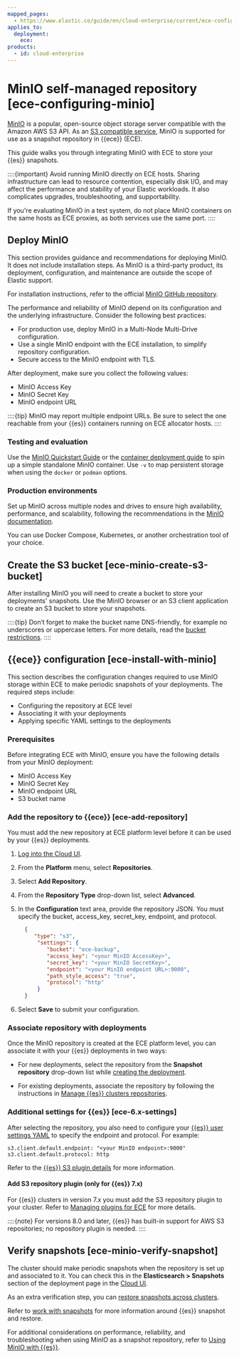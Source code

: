 ```yaml
---
mapped_pages:
  - https://www.elastic.co/guide/en/cloud-enterprise/current/ece-configuring-minio.html
applies_to:
  deployment:
    ece:
products:
  - id: cloud-enterprise
---
```


# MinIO self-managed repository [ece-configuring-minio]

[MinIO](https://github.com/minio/minio) is a popular, open-source object storage server compatible with the Amazon AWS S3 API. As an [S3 compatible service](/deploy-manage/tools/snapshot-and-restore/s3-repository.md#repository-s3-compatible-services), MinIO is supported for use as a snapshot repository in {{ece}} (ECE).

This guide walks you through integrating MinIO with ECE to store your {{es}} snapshots.

::::{important}
Avoid running MinIO directly on ECE hosts. Sharing infrastructure can lead to resource contention, especially disk I/O, and may affect the performance and stability of your Elastic workloads. It also complicates upgrades, troubleshooting, and supportability.

If you're evaluating MinIO in a test system, do not place MinIO containers on the same hosts as ECE proxies, as both services use the same port.
::::

## Deploy MinIO

This section provides guidance and recommendations for deploying MinIO. It does not include installation steps. As MinIO is a third-party product, its deployment, configuration, and maintenance are outside the scope of Elastic support.

For installation instructions, refer to the official [MinIO GitHub repository](https://github.com/minio/minio).

The performance and reliability of MinIO depend on its configuration and the underlying infrastructure. Consider the following best practices:

* For production use, deploy MinIO in a Multi-Node Multi-Drive configuration.
* Use a single MinIO endpoint with the ECE installation, to simplify repository configuration.
* Secure access to the MinIO endpoint with TLS.

After deployment, make sure you collect the following values:

* MinIO Access Key
* MinIO Secret Key
* MinIO endpoint URL

::::{tip}
MinIO may report multiple endpoint URLs. Be sure to select the one reachable from your {{es}} containers running on ECE allocator hosts.
::::

### Testing and evaluation

Use the [MinIO Quickstart Guide](https://charts.min.io/) or the [container deployment guide](https://docs.min.io/enterprise/aistor-object-store/installation/container/install/#deploy-minio-container) to spin up a simple standalone MinIO container. Use `-v` to map persistent storage when using the `docker` or `podman` options.

### Production environments

Set up MinIO across multiple nodes and drives to ensure high availability, performance, and scalability, following the recommendations in the [MinIO documentation](https://github.com/minio/docs).

You can use Docker Compose, Kubernetes, or another orchestration tool of your choice.

## Create the S3 bucket [ece-minio-create-s3-bucket]

After installing MinIO you will need to create a bucket to store your deployments' snapshots. Use the MinIO browser or an S3 client application to create an S3 bucket to store your snapshots.

::::{tip}
Don’t forget to make the bucket name DNS-friendly, for example no underscores or uppercase letters. For more details, read the [bucket restrictions](https://docs.aws.amazon.com/AmazonS3/latest/dev/BucketRestrictions.html).
::::

## {{ece}} configuration [ece-install-with-minio]

This section describes the configuration changes required to use MinIO storage within ECE to make periodic snapshots of your deployments. The required steps include:

* Configuring the repository at ECE level
* Associating it with your deployments
* Applying specific YAML settings to the deployments

### Prerequisites

Before integrating ECE with MinIO, ensure you have the following details from your MinIO deployment:

* MinIO Access Key
* MinIO Secret Key
* MinIO endpoint URL
* S3 bucket name

### Add the repository to {{ece}} [ece-add-repository]

You must add the new repository at ECE platform level before it can be used by your {{es}} deployments.

1. [Log into the Cloud UI](../../deploy/cloud-enterprise/log-into-cloud-ui.md).
2. From the **Platform** menu, select **Repositories**.
3. Select **Add Repository**.
4. From the **Repository Type** drop-down list, select **Advanced**.
5. In the **Configuration** text area, provide the repository JSON. You must specify the bucket, access_key, secret_key, endpoint, and protocol.

    ```json
      {
         "type": "s3",
          "settings": {
             "bucket": "ece-backup",
             "access_key": "<your MinIO AccessKey>",
             "secret_key": "<your MinIO SecretKey>",
             "endpoint": "<your MinIO endpoint URL>:9000",
             "path_style_access": "true",
             "protocol": "http"
          }
      }
    ```

6. Select **Save** to submit your configuration.

### Associate repository with deployments

Once the MinIO repository is created at the ECE platform level, you can associate it with your {{es}} deployments in two ways:

* For new deployments, select the repository from the **Snapshot repository** drop-down list while [creating the deployment](/deploy-manage/deploy/cloud-enterprise/create-deployment.md).

* For existing deployments, associate the repository by following the instructions in [Manage {{es}} clusters repositories](/deploy-manage/tools/snapshot-and-restore/cloud-enterprise.md#ece-manage-repositories-clusters).

### Additional settings for {{es}} [ece-6.x-settings]

After selecting the repository, you also need to configure your [{{es}} user settings YAML](/deploy-manage/deploy/cloud-enterprise/edit-stack-settings-elasticsearch.md) to specify the endpoint and protocol. For example:

```
s3.client.default.endpoint: "<your MinIO endpoint>:9000"
s3.client.default.protocol: http
```

Refer to the [{{es}} S3 plugin details](/deploy-manage/tools/snapshot-and-restore/s3-repository.md) for more information.

#### Add S3 repository plugin (only for {{es}} 7.x)

For {{es}} clusters in version 7.x you must add the S3 repository plugin to your cluster. Refer to [Managing plugins for ECE](elasticsearch://reference/elasticsearch-plugins/plugin-management.md#managing-plugins-for-ece) for more details.

::::{note}
For versions 8.0 and later, {{es}} has built-in support for AWS S3 repositories; no repository plugin is needed.
::::

## Verify snapshots [ece-minio-verify-snapshot]

The cluster should make periodic snapshots when the repository is set up and associated to it. You can check this in the **Elasticsearch > Snapshots** section of the deployment page in the [Cloud UI](../../deploy/cloud-enterprise/log-into-cloud-ui.md).

As an extra verification step, you can [restore snapshots across clusters](/deploy-manage/tools/snapshot-and-restore/ece-restore-across-clusters.md).

Refer to [work with snapshots](../snapshot-and-restore.md) for more information around {{es}} snapshot and restore.

For additional considerations on performance, reliability, and troubleshooting when using MinIO as a snapshot repository, refer to [Using MinIO with {{es}}](/deploy-manage/tools/snapshot-and-restore/s3-repository.md#using-minio-with-elasticsearch).
